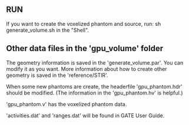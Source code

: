 ## RUN
If you want to create the voxelized phantom and source, run:
	sh generate_volume.sh
in the "Shell".

## Other data files in the 'gpu_volume' folder
The geometry information is saved in the 'generate_volume.par'. You
can modify it as you want. More information about how to create
other geometry is saved in the 'reference/STIR'.

When some new phantoms are create, the headerfile 'gpu_phantom.hdr' 
should be modified. (The information in the 'gpu_phantom.hv' is 
helpful.)

'gpu_phantom.v' has the voxelized phantom data.

'activities.dat' and 'ranges.dat' will be found in GATE User Guide.